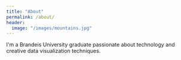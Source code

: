 ```yaml
---
title: "About"
permalink: /about/
header:
  image: "/images/mountains.jpg"
---
```

I'm a Brandeis University graduate passionate about technology and creative data visualization techniques.
